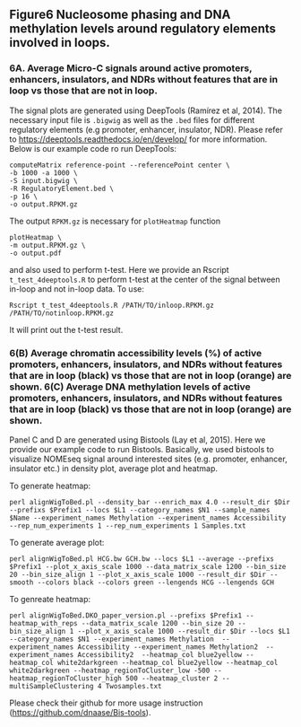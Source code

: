 ## Figure6 Nucleosome phasing and DNA methylation levels around regulatory elements involved in loops.

### 6A. Average Micro-C signals around active promoters, enhancers, insulators, and NDRs without features that are in loop vs those that are not in loop.

The signal plots are generated using DeepTools (Ramírez et al, 2014). The necessary input file is ```.bigwig``` as well as the ```.bed``` files for different regulatory elements (e.g promoter, enhancer, insulator, NDR). Please refer to https://deeptools.readthedocs.io/en/develop/ for more information. Below is our example code ro run DeepTools:

```
computeMatrix reference-point --referencePoint center \
-b 1000 -a 1000 \
-S input.bigwig \
-R RegulatoryElement.bed \
-p 16 \
-o output.RPKM.gz
```
The output ```RPKM.gz``` is necessary for ```plotHeatmap``` function
```
plotHeatmap \
-m output.RPKM.gz \
-o output.pdf
```
and also used to perform t-test. Here we provide an Rscript ```t_test_4deeptools.R``` to perform t-test at the center of the signal between in-loop and not in-loop data. To use:
```
Rscript t_test_4deeptools.R /PATH/TO/inloop.RPKM.gz /PATH/TO/notinloop.RPKM.gz
```
It will print out the t-test result.

### 6(B) Average chromatin accessibility levels (%) of active promoters, enhancers, insulators, and NDRs without features that are in loop (black) vs those that are not in loop (orange) are shown. 6(C) Average DNA methylation levels of active promoters, enhancers, insulators, and NDRs without features that are in loop (black) vs those that are not in loop (orange) are shown.

Panel C and D are generated using Bistools (Lay et al, 2015). Here we provide our example code to run Bistools. Basically, we used bistools to visualize NOMEseq signal around interested sites (e.g. promoter, enhancer, insulator etc.) in density plot, average plot and heatmap. 

To generate heatmap:
```
perl alignWigToBed.pl --density_bar --enrich_max 4.0 --result_dir $Dir --prefixs $Prefix1 --locs $L1 --category_names $N1 --sample_names $Name --experiment_names Methylation --experiment_names Accessibility --rep_num_experiments 1 --rep_num_experiments 1 Samples.txt
```

To generate average plot:
```
perl alignWigToBed.pl HCG.bw GCH.bw --locs $L1 --average --prefixs $Prefix1 --plot_x_axis_scale 1000 --data_matrix_scale 1200 --bin_size 20 --bin_size_align 1 --plot_x_axis_scale 1000 --result_dir $Dir --smooth --colors black --colors green --lengends HCG --lengends GCH
```

To genreate heatmap:
```
perl alignWigToBed.DKO_paper_version.pl --prefixs $Prefix1 --heatmap_with_reps --data_matrix_scale 1200 --bin_size 20 --bin_size_align 1 --plot_x_axis_scale 1000 --result_dir $Dir --locs $L1 --category_names $N1 --experiment_names Methylation  --experiment_names Accessibility --experiment_names Methylation2  --experiment_names Accessibility2  --heatmap_col blue2yellow --heatmap_col white2darkgreen --heatmap_col blue2yellow --heatmap_col white2darkgreen --heatmap_regionToCluster_low -500 --heatmap_regionToCluster_high 500 --heatmap_cluster 2 --multiSampleClustering 4 Twosamples.txt
```

Please check their github for more usage instruction (https://github.com/dnaase/Bis-tools).
